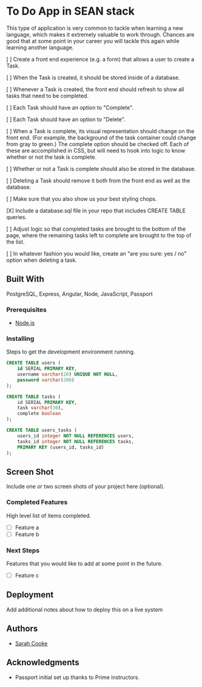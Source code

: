 # To Do App in SEAN stack

This type of application is very common to tackle when learning a new language, which makes it extremely valuable to work through. Chances are good that at some point in your career you will tackle this again while learning another language.

[ ] Create a front end experience (e.g. a form) that allows a user to create a Task. 

[ ] When the Task is created, it should be stored inside of a database. 

[ ] Whenever a Task is created, the front end should refresh to show all tasks that need to be completed. 

[ ] Each Task should have an option to "Complete". 

[ ] Each Task should have an option to "Delete". 

[ ] When a Task is complete, its visual representation should change on the front end. (For example, the background of the task container could change from gray to green.) The complete option should be checked off. Each of these are accomplished in CSS, but will need to hook into logic to know whether or not the task is complete. 

[ ] Whether or not a Task is complete should also be stored in the database. 

[ ] Deleting a Task should remove it both from the front end as well as the database.

[ ] Make sure that you also show us your best styling chops.

[X] Include a database.sql file in your repo that includes CREATE TABLE queries.

[ ] Adjust logic so that completed tasks are brought to the bottom of the page, where the remaining tasks left to complete are brought to the top of the list.

[ ] In whatever fashion you would like, create an "are you sure: yes / no" option when deleting a task.

## Built With

PostgreSQL, Express, Angular, Node, JavaScript, Passport

### Prerequisites

- [Node.js](https://nodejs.org/en/)

### Installing

Steps to get the development environment running.

```sql
CREATE TABLE users (
    id SERIAL PRIMARY KEY, 
    username varchar(20) UNIQUE NOT NULL,
    password varchar(200)
);

CREATE TABLE tasks (
    id SERIAL PRIMARY KEY,
    task varchar(30),
    complete boolean
);

CREATE TABLE users_tasks (
    users_id integer NOT NULL REFERENCES users,
    tasks_id integer NOT NULL REFERENCES tasks,
    PRIMARY KEY (users_id, tasks_id)
);
```

## Screen Shot

Include one or two screen shots of your project here (optional).

### Completed Features

High level list of items completed.

- [ ] Feature a
- [ ] Feature b

### Next Steps

Features that you would like to add at some point in the future.

- [ ] Feature c

## Deployment

Add additional notes about how to deploy this on a live system

## Authors

* [Sarah Cooke](https://github.com/marshcooke)

## Acknowledgments

* Passport initial set up thanks to Prime instructors.